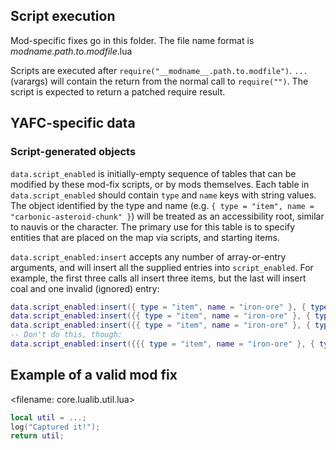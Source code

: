 ## Script execution

Mod-specific fixes go in this folder.
The file name format is _modname.path.to.modfile_.lua

Scripts are executed after `require("__modname__.path.to.modfile")`.
`...` (varargs) will contain the return from the normal call to `require("")`.
The script is expected to return a patched require result.

## YAFC-specific data
### Script-generated objects

`data.script_enabled` is initially-empty sequence of tables that can be modified by these mod-fix scripts, or by mods themselves.
Each table in `data.script_enabled` should contain `type` and `name` keys with string values.
The object identified by the type and name (e.g. `{ type = "item", name = "carbonic-asteroid-chunk" }`) will be treated as an accessibility root, similar to nauvis or the character.
The primary use for this table is to specify entities that are placed on the map via scripts, and starting items.

`data.script_enabled:insert` accepts any number of array-or-entry arguments, and will insert all the supplied entries into `script_enabled`.
For example, the first three calls all insert three items, but the last will insert coal and one invalid (ignored) entry:
```lua
data.script_enabled:insert({ type = "item", name = "iron-ore" }, { type = "item", name = "copper-ore" }, { type = "item", name = "coal" })
data.script_enabled:insert({{ type = "item", name = "iron-ore" }, { type = "item", name = "copper-ore" }}, { type = "item", name = "coal" })
data.script_enabled:insert({{ type = "item", name = "iron-ore" }, { type = "item", name = "copper-ore" }, { type = "item", name = "coal" }})
-- Don't do this, though:
data.script_enabled:insert({{{ type = "item", name = "iron-ore" }, { type = "item", name = "copper-ore" }}, { type = "item", name = "coal" }})
```

## Example of a valid mod fix
<filename: core.lualib.util.lua>
```lua
local util = ...;
log("Captured it!");
return util;
```
